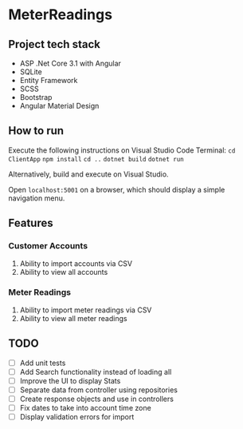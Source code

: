 # MeterReadings
 
## Project tech stack
* ASP .Net Core 3.1 with Angular
* SQLite
* Entity Framework
* SCSS
* Bootstrap
* Angular Material Design
## How to run
Execute the following instructions on Visual Studio Code Terminal:
`cd ClientApp`
`npm install`
`cd ..`
`dotnet build`
`dotnet run`

Alternatively, build and execute on Visual Studio.

Open `localhost:5001` on a browser, which should display a simple navigation menu.

## Features

### Customer Accounts
1. Ability to import accounts via CSV
2. Ability to view all accounts

### Meter Readings
1. Ability to import meter readings via CSV
2. Ability to view all meter readings

## TODO
- [ ] Add unit tests
- [ ] Add Search functionality instead of loading all
- [ ] Improve the UI to display Stats
- [ ] Separate data from controller using repositories
- [ ] Create response objects and use in controllers
- [ ] Fix dates to take into account time zone
- [ ] Display validation errors for import
